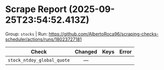 # Scrape Report (2025-09-25T23:54:52.413Z)

Group: `stocks`  |  Run: https://github.com/AlbertoRoca96/scraping-checks-scheduler/actions/runs/18023727181

| Check | Changed | Keys | Error |
|---|:---:|:--|:--|
| `stock_ntdoy_global_quote` | — |  |  |
